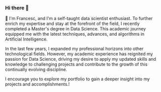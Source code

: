 ### Hi there 👋
🔭 I'm Francesc, and I'm a self-taught data scientist enthusiast. To further enrich my expertise and stay at the forefront of the field, I recently completed a Master's degree in Data Science. This academic journey equipped me with the latest techniques, advances, and algorithms in Artificial Intelligence.

In the last few years, I expanded my professional horizons into other technological fields. However, my academic experience has reignited my passion for Data Science, driving my desire to apply my updated skills and knowledge to challenging projects and contribute to the growth of this continually evolving discipline.

I encourage you to explore my portfolio to gain a deeper insight into my projects and accomplishments.!



